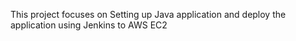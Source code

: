 This project focuses on Setting up Java application and deploy the application using Jenkins to AWS EC2